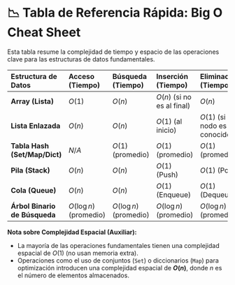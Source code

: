 # 📉 Tabla de Referencia Rápida: Big O Cheat Sheet

Esta tabla resume la complejidad de tiempo y espacio de las operaciones clave para las estructuras de datos fundamentales.

| Estructura de Datos | Acceso (Tiempo) | Búsqueda (Tiempo) | Inserción (Tiempo) | Eliminación (Tiempo) |
| :--- | :--- | :--- | :--- | :--- |
| **Array (Lista)** | $O(1)$ | $O(n)$ | $O(n)$ (si no es al final) | $O(n)$ |
| **Lista Enlazada** | $O(n)$ | $O(n)$ | $O(1)$ (al inicio) | $O(1)$ (si el nodo es conocido) |
| **Tabla Hash (Set/Map/Dict)** | $N/A$ | $O(1)$ (promedio) | $O(1)$ (promedio) | $O(1)$ (promedio) |
| **Pila (Stack)** | $O(n)$ | $O(n)$ | $O(1)$ (Push) | $O(1)$ (Pop) |
| **Cola (Queue)** | $O(n)$ | $O(n)$ | $O(1)$ (Enqueue) | $O(1)$ (Dequeue) |
| **Árbol Binario de Búsqueda** | $O(\log n)$ (promedio) | $O(\log n)$ (promedio) | $O(\log n)$ (promedio) | $O(\log n)$ (promedio) |

**Nota sobre Complejidad Espacial (Auxiliar):**

* La mayoría de las operaciones fundamentales tienen una complejidad espacial de $O(1)$ (no usan memoria extra).
* Operaciones como el uso de conjuntos (`Set`) o diccionarios (`Map`) para optimización introducen una complejidad espacial de **$O(n)$**, donde $n$ es el número de elementos almacenados.